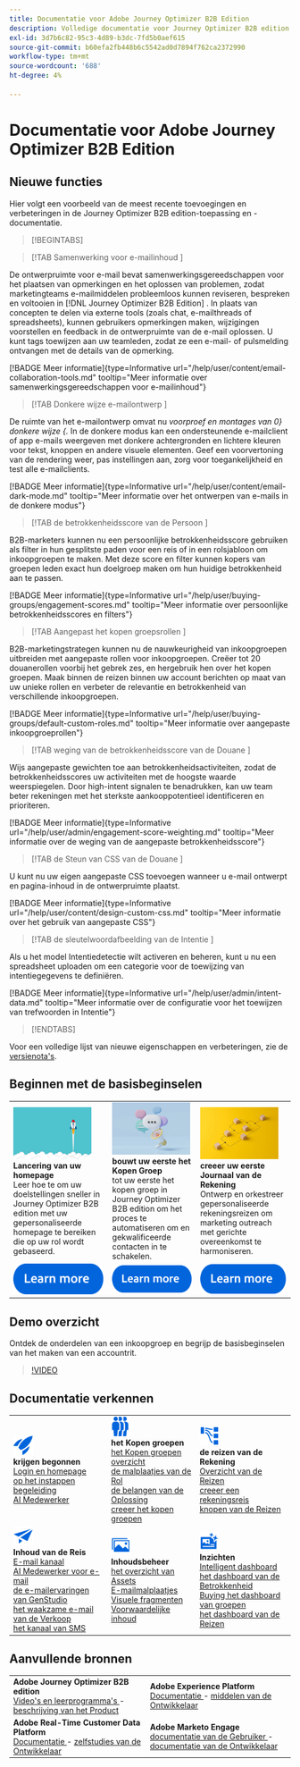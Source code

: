 ```yaml
---
title: Documentatie voor Adobe Journey Optimizer B2B Edition
description: Volledige documentatie voor Journey Optimizer B2B edition - verken de beschikbare bronnen voor het aan boord nemen, het creëren van inkoopgroepen, het bouwen van accountreizen, en het beheren van inhoud.
exl-id: 3d7b6c82-95c3-4d89-b3dc-7fd5b0aef615
source-git-commit: b60efa2fb448b6c5542ad0d7894f762ca2372990
workflow-type: tm+mt
source-wordcount: '688'
ht-degree: 4%

---
```


# Documentatie voor Adobe Journey Optimizer B2B Edition

## Nieuwe functies

Hier volgt een voorbeeld van de meest recente toevoegingen en verbeteringen in de Journey Optimizer B2B edition-toepassing en -documentatie.

>[!BEGINTABS]

>[!TAB  Samenwerking voor e-mailinhoud ]

De ontwerpruimte voor e-mail bevat samenwerkingsgereedschappen voor het plaatsen van opmerkingen en het oplossen van problemen, zodat marketingteams e-mailmiddelen probleemloos kunnen reviseren, bespreken en voltooien in [!DNL Journey Optimizer B2B Edition] . In plaats van concepten te delen via externe tools (zoals chat, e-mailthreads of spreadsheets), kunnen gebruikers opmerkingen maken, wijzigingen voorstellen en feedback in de ontwerpruimte van de e-mail oplossen. U kunt tags toewijzen aan uw teamleden, zodat ze een e-mail- of pulsmelding ontvangen met de details van de opmerking.

[!BADGE Meer informatie]{type=Informative url="/help/user/content/email-collaboration-tools.md" tooltip="Meer informatie over samenwerkingsgereedschappen voor e-mailinhoud"}

>[!TAB  Donkere wijze e-mailontwerp ]

De ruimte van het e-mailontwerp omvat nu _voorproef en montages van 0&rbrace; donkere wijze &lbrace;._ In de donkere modus kan een ondersteunende e-mailclient of app e-mails weergeven met donkere achtergronden en lichtere kleuren voor tekst, knoppen en andere visuele elementen. Geef een voorvertoning van de rendering weer, pas instellingen aan, zorg voor toegankelijkheid en test alle e-mailclients.

[!BADGE Meer informatie]{type=Informative url="/help/user/content/email-dark-mode.md" tooltip="Meer informatie over het ontwerpen van e-mails in de donkere modus"}

>[!TAB  de betrokkenheidsscore van de Persoon ]

B2B-marketers kunnen nu een persoonlijke betrokkenheidsscore gebruiken als filter in hun gesplitste paden voor een reis of in een rolsjabloon om inkoopgroepen te maken. Met deze score en filter kunnen kopers van groepen leden exact hun doelgroep maken om hun huidige betrokkenheid aan te passen.

[!BADGE Meer informatie]{type=Informative url="/help/user/buying-groups/engagement-scores.md" tooltip="Meer informatie over persoonlijke betrokkenheidsscores en filters"}

>[!TAB  Aangepast het kopen groepsrollen ]

B2B-marketingstrategen kunnen nu de nauwkeurigheid van inkoopgroepen uitbreiden met aangepaste rollen voor inkoopgroepen. Creëer tot 20 douanerollen voorbij het gebrek zes, en hergebruik hen over het kopen groepen. Maak binnen de reizen binnen uw account berichten op maat van uw unieke rollen en verbeter de relevantie en betrokkenheid van verschillende inkoopgroepen. &#x200B;

[!BADGE Meer informatie]{type=Informative url="/help/user/buying-groups/default-custom-roles.md" tooltip="Meer informatie over aangepaste inkoopgroeprollen"}

>[!TAB  weging van de betrokkenheidsscore van de Douane ]

Wijs aangepaste gewichten toe aan betrokkenheidsactiviteiten, zodat de betrokkenheidsscores uw activiteiten met de hoogste waarde weerspiegelen. Door high-intent signalen te benadrukken, kan uw team beter rekeningen met het sterkste aankooppotentieel identificeren en prioriteren.

[!BADGE Meer informatie]{type=Informative url="/help/user/admin/engagement-score-weighting.md" tooltip="Meer informatie over de weging van de aangepaste betrokkenheidsscore"}

>[!TAB  de Steun van CSS van de Douane ]

U kunt nu uw eigen aangepaste CSS toevoegen wanneer u e-mail ontwerpt en pagina-inhoud in de ontwerpruimte plaatst.

[!BADGE Meer informatie]{type=Informative url="/help/user/content/design-custom-css.md" tooltip="Meer informatie over het gebruik van aangepaste CSS"}

>[!TAB  de sleutelwoordafbeelding van de Intentie ]

Als u het model Intentiedetectie wilt activeren en beheren, kunt u nu een spreadsheet uploaden om een categorie voor de toewijzing van intentiegegevens te definiëren.

[!BADGE Meer informatie]{type=Informative url="/help/user/admin/intent-data.md" tooltip="Meer informatie over de configuratie voor het toewijzen van trefwoorden in Intentie"}

>[!ENDTABS]

Voor een volledige lijst van nieuwe eigenschappen en verbeteringen, zie de [&#x200B; versienota&#39;s &#x200B;](../user/release-notes/release-notes.md). <!-- Stay up-to-date with the latest changes in our documentation by visiting the [documentation updates page](using/rn/documentation-updates.md).-->

## Beginnen met de basisbeginselen

<table style="table-layout:fixed">
  <tr style="border: 0;">
    <td>
    <a href="home-page.md"><img width="140px" src="./assets/launch.png" alt="Starten van productgebruik"></a>
    <div><strong> Lancering van uw homepage </strong><br/> Leer hoe te om uw doelstellingen sneller in Journey Optimizer B2B edition met uw gepersonaliseerde homepage te bereiken die op uw rol wordt gebaseerd.</div>
    </td>
      <td>
    <a href="buying-groups/buying-groups-overview.md"><img width="140px" src="./assets/communication.png" alt="Koopgroepen"></a>
    <div><strong> bouwt uw eerste het Kopen Groep </strong><br/> tot uw eerste het kopen groep in Journey Optimizer B2B edition om het proces te automatiseren om en gekwalificeerde contacten in te schakelen.</div>
    </td>
    <td>
    <a href="journeys/journey-overview.md"><img width="140px" src="./assets/flow.png" alt="Accountreizen"></a>
    <div><strong> creeer uw eerste Journaal van de Rekening </strong><br/> Ontwerp en orkestreer gepersonaliseerde rekeningsreizen om marketing outreach met gerichte overeenkomst te harmoniseren. 
    </div>
    </td>
  </tr>
  <tr style="border: 0;">
    <td align="center"><a href="home-page.md"><img src="../assets/learn-more.svg" alt="Meer informatie"></a></td>
    <td align="center"><a href="buying-groups/buying-groups-overview.md"><img src="../assets/learn-more.svg" alt="Meer informatie"></a></td>
    <td align="center"><a href="journeys/journey-overview.md"><img src="../assets/learn-more.svg" alt="Meer informatie"></a></td>
    </tr>
</table>

## Demo overzicht

Ontdek de onderdelen van een inkoopgroep en begrijp de basisbeginselen van het maken van een accountrit.

>[!VIDEO](https://video.tv.adobe.com/v/3432054?quality=12)

## Documentatie verkennen

<table style="table-layout:auto">
  <tr style="border: 0;">
    <td>
      <img src="../assets/do-not-localize/icon-quick-start.svg" width="35px" alt="Aan de slag"><br/>
      <strong> krijgen begonnen </strong><br/> <a href="home-page.md"> Login en homepage </a><br/> <a href="./start/get-started.md"> op het instappen begeleiding </a> <br/><a href="./ai-assistant/ai-assistant-overview.md"> AI Medewerker </a>
    </td>
    <!--
    <td>
      <img src="../assets/do-not-localize/icon-configure.svg" width="35px"><br/>
      <strong>Configuration<br/>administration</strong><br/><a href="using/configuration/channel-surfaces.md">Channel surfaces</a> - <a href="using/configuration/about-data-sources-events-actions.md">Configure journeys</a>  - <a href="using/administration/permissions-overview.md">Access control</a> - <a href="using/administration/sandboxes.md">Sandboxes management</a>
    </td> -->
    <td>
      <img src="../assets/do-not-localize/icon_audience.svg" width="35px" alt="Koopgroepen"><br/>
      <strong> het Kopen groepen </strong><br/> <a href="./buying-groups/buying-groups-overview.md"> het Kopen groepen overzicht </a><br/> <a href="./buying-groups/buying-groups-role-templates.md"> de malplaatjes van de Rol </a><br/> <a href="./buying-groups/solution-interests.md"> de belangen van de Oplossing </a><br/> <a href="./buying-groups/buying-groups-create.md"> creeer het kopen groepen </a>
    </td>
    <td>
      <img src="../assets/do-not-localize/icon-paths.svg" width="35px" alt="Accountreizen"><br/>
      <strong> de reizen van de Rekening </strong><br/> <a href="./journeys/journey-overview.md"> Overzicht van de Reizen </a><br/> <a href="./journeys/journey-overview.md#create-an-account-journey"> creeer een rekeningsreis </a><br/> <a href="./journeys/journey-nodes.md"> knopen van de Reizen </a>
    </td>
  </tr>
  <tr style="border: 0;">
    <td>
      <img src="../assets/do-not-localize/icon-campaign.svg" width="35px" alt="Reisinhoud"><br/>
      <strong> Inhoud van de Reis </strong><br/> <a href="./content/add-email.md"> E-mail kanaal </a><br/> <a href="./content/ai-assistant-emails.md"> AI Medewerker voor e-mail </a><br/> <a href="./content/genstudio-email-workflow.md"> de e-mailervaringen van GenStudio </a><br/> <a href="./content/sales-alert-email.md"> het waakzame e-mail van de Verkoop </a><br/> <a href="./content/sms-authoring.md"> het kanaal van SMS </a>
    </td>
        <td>
      <img src="../assets/do-not-localize/icon_assets.svg" width="35px" alt="Inhoudsbeheer"><br/>
      <strong> Inhoudsbeheer </strong><br/> <a href="./content/assets-overview.md"> het overzicht van Assets </a><br/> <a href="./content/email-templates.md"> E-mailmalplaatjes </a><br/> <a href="./content/fragments.md"> Visuele fragmenten </a><br/> <a href="./content/conditional-content.md"> Voorwaardelijke inhoud </a>
    </td>
    <td>
      <img src="../assets/do-not-localize/icon-offer.svg" width="35px" alt="Inzichten en dashboards"><br/>
      <strong> Inzichten </strong><br/> <a href="./dashboards/intelligent-dashboard.md"> Intelligent dashboard </a><br/> <a href="./dashboards/engagement-dashboard.md"> het dashboard van de Betrokkenheid </a><br/> <a href="./dashboards/buying-groups-dashboard.md"> Buying het dashboard van groepen </a><br/> <a href="./dashboards/journeys-dashboard.md"> het dashboard van de Reizen </a>
    </td>

</tr>
</table>

## Aanvullende bronnen

<table style="table-layout:fixed"><tr style="border: 0;">
<tr><td><strong> Adobe Journey Optimizer B2B edition </strong><br/>
<a href="https://experienceleague.adobe.com/en/docs/journey-optimizer-b2b-learn/tutorials/overview" target="_blank"> Video's en leerprogramma's </a> - <a href="https://helpx.adobe.com/legal/product-descriptions/adobe-journey-optimizer-b2b.html" target="_blank"> beschrijving van het Product </a> <!-- - <a href="https://www.adobe.com/content/dam/cc/en/security/pdfs/AJO_SecurityOverview.pdf" target="_blank">Security overview (PDF)</a> - <a href="https://developer.adobe.com/journey-optimizer-apis/" target="_blank">APIs reference</a> - <a href="https://experienceleague.adobe.com/tools/ajo-schemas/schema-dictionary.html" target="_blank">Journey Optimizer Schema Dictionary</a> -->
</td>
<td><strong> Adobe Experience Platform </strong><br/>
<a href="https://experienceleague.adobe.com/en/docs/experience-platform/landing/home" target="_blank"> Documentatie </a> - <a href="https://business.adobe.com/products/experience-platform/documentation-and-developer-resources.html" target="_blank"> middelen van de Ontwikkelaar </a>
</td></tr>
<tr><td><strong> Adobe Real-Time Customer Data Platform </strong><br/>
<a href="https://experienceleague.adobe.com/en/docs/experience-platform/rtcdp/home" target="_blank"> Documentatie </a> - <a href="https://experienceleague.adobe.com/en/docs/platform-learn/getting-started-for-data-architects-and-data-engineers/overview" target="_blank"> zelfstudies van de Ontwikkelaar </a>
</td><td><strong> Adobe Marketo Engage </strong><br/>
<a href="https://experienceleague.adobe.com/en/docs/marketo/using/home" target="_blank"> documentatie van de Gebruiker </a> - <a href="https://experienceleague.adobe.com/en/docs/marketo-developer/marketo/home" target="_blank"> documentatie van de Ontwikkelaar </a>
</td>
</tr></table>

